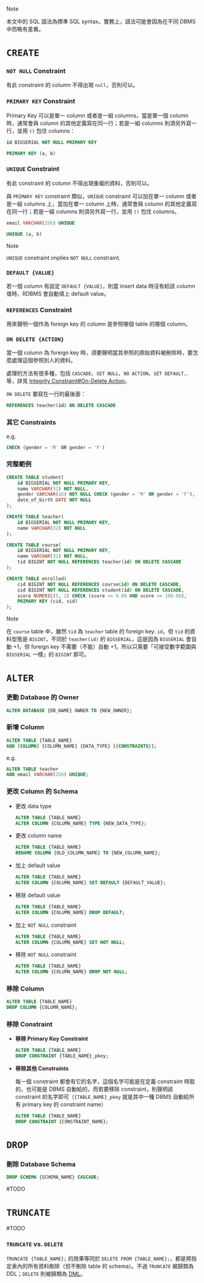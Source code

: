 >[!Note]
>本文中的 SQL 語法為標準 SQL syntax。實務上，語法可能會因為在不同 DBMS 中而略有差異。

# `CREATE`

### `NOT NULL` Constraint

有此 constraint 的 column 不得出現 `null`，否則可以。

### `PRIMARY KEY` Constraint

Primary Key 可以是單一 column 或者是一組 columns，當是單一個 column 時，通常會與 column 的其他定義寫在同一行；若是一組 columns 則須另外寫一行，並用 `()` 包住 columns：

```SQL
id BIGSERIAL NOT NULL PRIMARY KEY

PRIMARY KEY (a, b)
```

### `UNIQUE` Constraint

有此 constraint 的 column 不得出現重複的資料，否則可以。

與 `PRIMARY KEY` constraint 類似，`UNIQUE` constraint 可以加在單一 column 或者是一組 columns 上，當加在單一 column 上時，通常會與 column 的其他定義寫在同一行；若是一組 columns 則須另外寫一行，並用 `()` 包住 columns。

```SQL
email VARCHAR(256) UNIQUE

UNIQUE (a, b)
```

>[!Note]
>`UNIQUE` constraint implies `NOT NULL` constraint.

### `DEFAULT {VALUE}`

若一個 column 有設定 `DEFAULT {VALUE}`，則當 insert data 時沒有給該 column 值時，RDBMS 會自動填上 default value。

### `REFERENCES` Constraint

用來聲明一個作為 foreign key 的 column 是參照哪個 table 的哪個 column。

### `ON DELETE {ACTION}`

當一個 column 為 foreign key 時，須要聲明當其參照的原始資料被刪除時，要怎麼處理這個參照別人的資料。

處理的方法有很多種，包括 `CASCADE`、`SET NULL`、`NO ACTION`、`SET DEFAULT`… 等，詳見 [Integrity Constraint#On-Delete Action](</Database/Integrity Constraint.md#On-Delete Action>)。

`ON DELETE` 要寫在一行的最後面：

```SQL
REFERENCES teacher(id) ON DELETE CASCADE
```

### 其它 Constraints

e.g.

```SQL
CHECK (gender = 'M' OR gender = 'F')
```

### 完整範例

```SQL
CREATE TABLE student(
    id BIGSERIAL NOT NULL PRIMARY KEY,
    name VARCHAR(32) NOT NULL,
    gender VARCHAR(16) NOT NULL CHECK (gender = 'M' OR gender = 'F'),
    date_of_birth DATE NOT NULL
);

CREATE TABLE teacher(
    id BIGSERIAL NOT NULL PRIMARY KEY,
    name VARCHAR(32) NOT NULL
);

CREATE TABLE course(
    id BIGSERIAL NOT NULL PRIMARY KEY,
    name VARCHAR(32) NOT NULL,
    tid BIGINT NOT NULL REFERENCES teacher(id) ON DELETE CASCADE
);

CREATE TABLE enrolled(
    cid BIGINT NOT NULL REFERENCES course(id) ON DELETE CASCADE,
    sid BIGINT NOT NULL REFERENCES student(id) ON DELETE CASCADE,
    score NUMERIC(5, 2) CHECK (score >= 0.00 AND score <= 100.00),
    PRIMARY KEY (cid, sid)
);
```

> [!Note]
>在 `course` table 中，雖然 `tid` 為 `teacher` table 的 foreign key: `id`，但 `tid` 的資料型態是 `BIGINT`，不同於 `teacher(id)` 的 `BIGSERIAL`，這是因為 `BIGSERIAL` 會自動 +1，但 foreign key 不需要（不能）自動 +1，所以只需要「可接受數字範圍與 `BIGSERIAL` 一樣」的 `BIGINT` 即可。

# `ALTER`

### 更動 Database 的 Owner

```SQL
ALTER DATABASE {DB_NAME} OWNER TO {NEW_OWNER};
```

### 新增 Column

```SQL
ALTER TABLE {TABLE_NAME}
ADD [COLUMN] {COLUMN_NAME} {DATA_TYPE} [{CONSTRAINTS}];
```

e.g.

```SQL
ALTER TABLE teacher
ADD email VARCHAR(256) UNIQUE;
```

### 更改 Column 的 Schema

- 更改 data type

    ```SQL
    ALTER TABLE {TABLE_NAME}
    ALTER COLUMN {COLUMN_NAME} TYPE {NEW_DATA_TYPE};
    ```

- 更改 column name

    ```SQL
    ALTER TABLE {TABLE_NAME}
    RENAME COLUMN {OLD_COLUMN_NAME} TO {NEW_COLUMN_NAME};
    ```

- 加上 default value

    ```SQL
    ALTER TABLE {TABLE_NAME}
    ALTER COLUMN {COLUMN_NAME} SET DEFAULT {DEFAULT_VALUE};
    ```

- 移除 default value

    ```SQL
    ALTER TABLE {TABLE_NAME}
    ALTER COLUMN {COLUMN_NAME} DROP DEFAULT;
    ```

- 加上 `NOT NULL` constraint

    ```SQL
    ALTER TABLE {TABLE_NAME}
    ALTER COLUMN {COLUMN_NAME} SET NOT NULL;
    ```

- 移除 `NOT NULL` constraint

    ```SQL
    ALTER TABLE {TABLE_NAME}
    ALTER COLUMN {COLUMN_NAME} DROP NOT NULL;
    ```

### 移除 Column

```SQL
ALTER TABLE {TABLE_NAME}
DROP COLUMN {COLUMN_NAME};
```

### 移除 Constraint

- **移除 Primary Key Constraint**

    ```SQL
    ALTER TABLE {TABLE_NAME}
    DROP CONSTRAINT {TABLE_NAME}_pkey;
    ```

- **移除其他 Constraints**

    每一個 constraint 都會有它的名字，這個名字可能是在定義 constraint 時取的，也可能是 DBMS 自動給的，而若要移除 constraint，則聲明該 constraint 的名字即可（`{TABLE_NAME}_pkey` 就是其中一種 DBMS 自動給所有 primary key 的 constraint name）

    ```SQL
    ALTER TABLE {TABLE_NAME}
    DROP CONSTRAINT {CONSTRAINT_NAME};
    ```

# `DROP`

### 刪除 Database Schema

```SQL
DROP SCHEMA {SCHEMA_NAME} CASCADE;
```

#TODO

# `TRUNCATE`

#TODO

### `TRUNCATE` vs. `DELETE`

`TRUNCATE {TABLE_NAME};` 的效果等同於 `DELETE FROM {TABLE_NAME};`，都是將指定表內的所有資料刪除（但不刪除 table 的 schema）。不過 `TRUNCATE` 被歸類為 DDL；`DELETE` 則被歸類為 [DML](</Database/SQL/0 - Introduction.md#DML>)。
